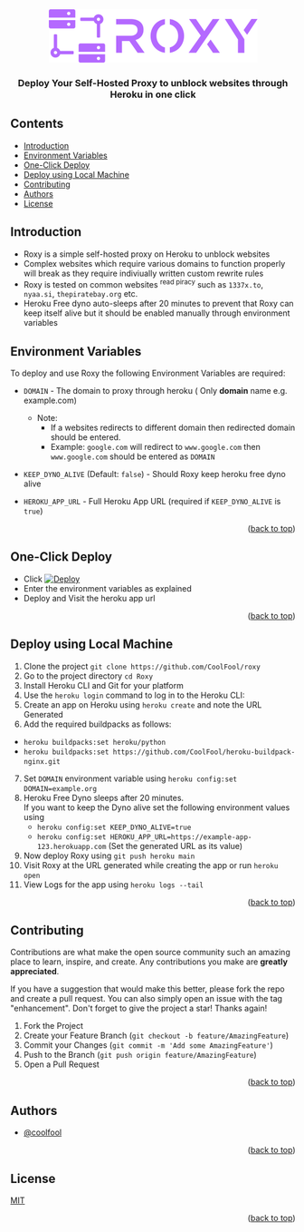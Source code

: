 <div align="center" id = "top">
  <img src="logo.png"  alt="roxy logo"/>
  <h3>Deploy Your Self-Hosted Proxy to unblock websites through Heroku in one click </h3> 
</div>

## Contents
- [Introduction](#Introduction)
- [Environment Variables](#Environment-Variables)
- [One-Click Deploy](#One-Click-Deploy)
- [Deploy using Local Machine](#Deploy-using-Local-Machine)
- [Contributing](#Contributing)
- [Authors](#Authors)
- [License](#License)

## Introduction
- Roxy is a simple self-hosted proxy on Heroku to unblock websites
- Complex websites which require various domains to function properly will break as they require indiviually written custom rewrite rules
- Roxy is tested on common websites <sup>read piracy</sup> such as `1337x.to`, `nyaa.si`, `thepiratebay.org` etc.
- Heroku Free dyno auto-sleeps after 20 minutes to prevent that Roxy can keep itself alive but it should be enabled manually through environment variables
## Environment Variables

To deploy and use Roxy the following Environment Variables are required:

- `DOMAIN` - The domain to proxy through heroku ( Only **domain** name e.g. example.com)
    - Note: 
        - If a websites redirects to different domain then redirected domain should be entered.
        - Example: `google.com` will redirect to `www.google.com` then `www.google.com` should be entered as `DOMAIN` 

- `KEEP_DYNO_ALIVE` (Default: `false`) - Should Roxy keep heroku free dyno alive 

- `HEROKU_APP_URL` - Full Heroku App URL (required if `KEEP_DYNO_ALIVE` is `true`)
<p align="right">(<a href="#top">back to top</a>)</p>

## One-Click Deploy
- Click  [![Deploy](https://www.herokucdn.com/deploy/button.svg)](https://heroku.com/deploy?template=https://github.com/coolfool/roxy)
- Enter the environment variables as explained
- Deploy and Visit the heroku app url 
<p align="right">(<a href="#top">back to top</a>)</p>


## Deploy using Local Machine

1) Clone the project `git clone https://github.com/CoolFool/roxy`
2) Go to the project directory `cd Roxy`
3) Install Heroku CLI and Git for your platform
4) Use the `heroku login` command to log in to the Heroku CLI:
5) Create an app on Heroku using `heroku create` and note the URL Generated
6) Add the required buildpacks as follows:
  - `heroku buildpacks:set heroku/python`
  - `heroku buildpacks:set https://github.com/CoolFool/heroku-buildpack-nginx.git`
7) Set `DOMAIN` environment variable using `heroku config:set DOMAIN=example.org`
8) Heroku Free Dyno sleeps after 20 minutes.<br> 
If you want to keep the Dyno alive set the following environment values using <br>
    - `heroku config:set KEEP_DYNO_ALIVE=true`
    - `heroku config:set HEROKU_APP_URL=https://example-app-123.herokuapp.com` (Set the generated URL as its value)
9) Now deploy Roxy using `git push heroku main`
10) Visit Roxy at the URL generated while creating the app or run `heroku open`
11) View Logs for the app using `heroku logs --tail`
<p align="right">(<a href="#top">back to top</a>)</p>

## Contributing

Contributions are what make the open source community such an amazing place to learn, inspire, and create. Any contributions you make are **greatly appreciated**.

If you have a suggestion that would make this better, please fork the repo and create a pull request. You can also simply open an issue with the tag "enhancement".
Don't forget to give the project a star! Thanks again!

1. Fork the Project
2. Create your Feature Branch (`git checkout -b feature/AmazingFeature`)
3. Commit your Changes (`git commit -m 'Add some AmazingFeature'`)
4. Push to the Branch (`git push origin feature/AmazingFeature`)
5. Open a Pull Request

<p align="right">(<a href="#top">back to top</a>)</p>


## Authors

- [@coolfool](https://www.github.com/coolfool)

<p align="right">(<a href="#top">back to top</a>)</p>

## License

[MIT](https://choosealicense.com/licenses/mit/)

<p align="right">(<a href="#top">back to top</a>)</p>
